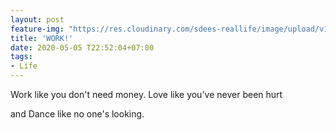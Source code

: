 ```yaml
---
layout: post
feature-img: "https://res.cloudinary.com/sdees-reallife/image/upload/v1555658919/sample_feature_img.png"
title: 'WORK!'
date: 2020-05-05 T22:52:04+07:00
tags:
- Life
---
```

Work like you don't need money. Love like you've never been hurt

<i class="fa fa-child" style="color:plum"></i>

and Dance like no one's looking.
